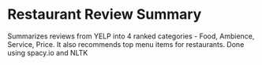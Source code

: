 # Restaurant Review Summary
Summarizes reviews from YELP into 4 ranked categories - Food, Ambience, Service, Price. It also recommends top menu items for restaurants.
Done using spacy.io and NLTK
